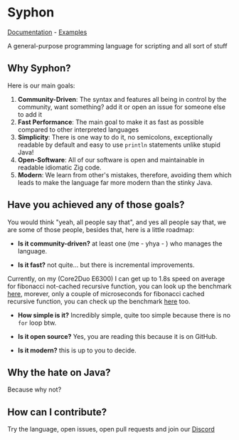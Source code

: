 # Syphon

[Documentation](docs) - [Examples](examples)

A general-purpose programming language for scripting and all sort of stuff

## Why Syphon? 
Here is our main goals:

1. **Community-Driven**: The syntax and features all being in control by the community, want something? add it or open an issue for someone else to add it
2. **Fast Performance**: The main goal to make it as fast as possible compared to other interpreted languages
3. **Simplicity**: There is one way to do it, no semicolons, exceptionally readable by default and easy to use `println` statements unlike stupid Java!
4. **Open-Software**: All of our software is open and maintainable in readable idiomatic Zig code.
5. **Modern**: We learn from other's mistakes, therefore, avoiding them which leads to make the language far more modern than the stinky Java.

## Have you achieved any of those goals?

You would think "yeah, all people say that", and yes all people say that, we are some of those people, besides that, here is a little roadmap:

- **Is it community-driven?** at least one (me - yhya - ) who manages the language.

- **Is it fast?** not quite... but there is incremental improvements.

Currently, on my (Core2Duo E6300) I can get up to 1.8s speed on average for fibonacci not-cached recursive function, you can look up the benchmark [here](tests/benchmarks/fibonacci.sy), morever, only a couple of microseconds for fibonacci cached recursive function, you can check up the benchmark [here](tests/benchmarks/fibonacci_cached.sy) too.

- **How simple is it?** Incredibly simple, quite too simple because there is no `for` loop btw.

- **Is it open source?** Yes, you are reading this because it is on GitHub.

- **Is it modern?** this is up to you to decide.

## Why the hate on Java?

Because why not?

## How can I contribute?

Try the language, open issues, open pull requests and join our [Discord](https://discord.com/invite/h7NaMc4rJA)
